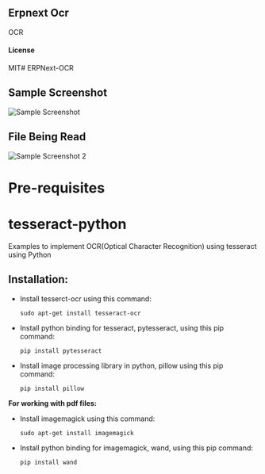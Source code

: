 ## Erpnext Ocr

OCR

#### License

MIT# ERPNext-OCR

## Sample Screenshot
![Sample Screenshot](https://github.com/jvfiel/ERPNext-OCR/blob/master/erpnext_ocr/erpnext_ocr/Selection_046.png)

## File Being Read
![Sample Screenshot 2](https://github.com/jvfiel/ERPNext-OCR/blob/master/erpnext_ocr/erpnext_ocr/Selection_047.png)


# Pre-requisites
# tesseract-python
Examples to implement OCR(Optical Character Recognition) using tesseract using Python

## Installation:
- Install tesserct-ocr using this command:
  ```
  sudo apt-get install tesseract-ocr
  ```
- Install python binding for tesseract, pytesseract, using this pip command:
  ```
  pip install pytesseract
  ```
- Install image processing library in python, pillow using this pip command:
  ```
  pip install pillow
  ```

**For working with pdf files:**
- Install imagemagick using this command:
  ```
  sudo apt-get install imagemagick
  ```
- Install python binding for imagemagick, wand, using this pip command:
  ```
  pip install wand
  ```